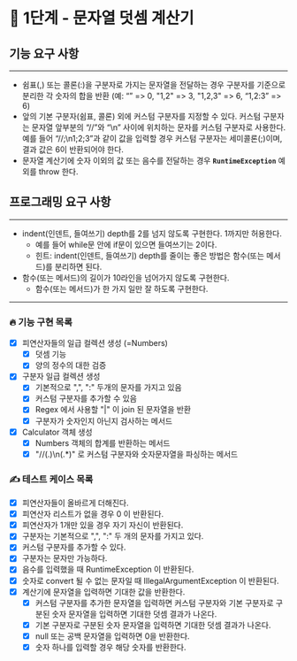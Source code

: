 
# 🚀 1단계 - 문자열 덧셈 계산기

## 기능 요구 사항

---

- 쉼표(,) 또는 콜론(:)을 구분자로 가지는 문자열을 전달하는 경우 구분자를 기준으로 분리한 각 숫자의 합을 반환 (예: “” => 0, "1,2" => 3, "1,2,3" => 6, “1,2:3” => 6)
- 앞의 기본 구분자(쉼표, 콜론) 외에 커스텀 구분자를 지정할 수 있다. 커스텀 구분자는 문자열 앞부분의 “//”와 “\n” 사이에 위치하는 문자를 커스텀 구분자로 사용한다. 예를 들어 “//;\n1;2;3”과 같이 값을 입력할 경우 커스텀 구분자는 세미콜론(;)이며, 결과 값은 6이 반환되어야 한다.
- 문자열 계산기에 숫자 이외의 값 또는 음수를 전달하는 경우 **`RuntimeException`** 예외를 throw 한다.

## 프로그래밍 요구 사항

---

- indent(인덴트, 들여쓰기) depth를 2를 넘지 않도록 구현한다. 1까지만 허용한다.
    - 예를 들어 while문 안에 if문이 있으면 들여쓰기는 2이다.
    - 힌트: indent(인덴트, 들여쓰기) depth를 줄이는 좋은 방법은 함수(또는 메서드)를 분리하면 된다.
- 함수(또는 메서드)의 길이가 10라인을 넘어가지 않도록 구현한다.
    - 함수(또는 메서드)가 한 가지 일만 잘 하도록 구현한다.


---

### 🔥 기능 구현 목록
- [x] 피연산자들의 일급 컬렉션 생성 (=Numbers)
  - [x] 덧셈 기능 
  - [x] 양의 정수의 대한 검증
- [x] 구분자 일급 컬렉션 생성
  - [x] 기본적으로 ",", ":" 두개의 문자를 가지고 있음
  - [x] 커스텀 구분자를 추가할 수 있음
  - [x] Regex 에서 사용할 "|" 이 join 된 문자열을 반환
  - [x] 구분자가 숫자인지 아닌지 검사하는 메서드
- [x] Calculator 객체 생성
  - [x] Numbers 객체의 합계를 반환하는 메서드
  - [x] "//(.)\n(.*)" 로 커스텀 구분자와 숫자문자열을 파싱하는 메서드

### ✍️ 테스트 케이스 목록
- [x] 피연산자들이 올바르게 더해진다.
- [x] 피연산자 리스트가 없을 경우 0 이 반환된다.
- [x] 피연산자가 1개만 있을 경우 자기 자신이 반환된다.
- [x] 구분자는 기본적으로 ",", ":" 두 개의 문자를 가지고 있다.
- [x] 커스텀 구분자를 추가할 수 있다. 
- [x] 구분자는 문자만 가능하다.
- [x] 음수를 입력했을 때 RuntimeException 이 반환된다.
- [x] 숫자로 convert 될 수 없는 문자일 때 IllegalArgumentException 이 반환된다.
- [x] 계산기에 문자열을 입력하면 기대한 값을 반환한다.
   - [x] 커스텀 구분자를 추가한 문자열을 입력하면 커스텀 구분자와 기본 구분자로 구분된 숫자 문자열을 입력하면 기대한 덧셈 결과가 나온다.
   - [x] 기본 구분자로 구분된 숫자 문자열을 입력하면 기대한 덧셈 결과가 나온다.
   - [x] null 또는 공백 문자열을 입력하면 0을 반환한다.
   - [x] 숫자 하나를 입력할 경우 해당 숫자를 반환한다.
